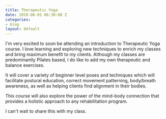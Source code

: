 ```yaml
---
title: Therapeutic Yoga
date: 2018-06-01 06:30:00 Z
categories:
- blog
layout: default
---
```


I'm very excited to soon be attending an introduction to Therapeutic Yoga course. I love learning and exploring new techniques to enrich my classes and bring maximum benefit to my clients. Although my classes are predominantly Pilates based, I do like to add my own therapeutic and balance exercises.

It will cover a variety of beginner level poses and techniques which will facilitate postural education, correct movement patterning, body/breath awareness, as well as helping clients find alignment in their bodies.

This course will also explore the power of the mind-body connection that provides a holistic approach to any rehabilitation program.

I can't wait to share this with my class.
